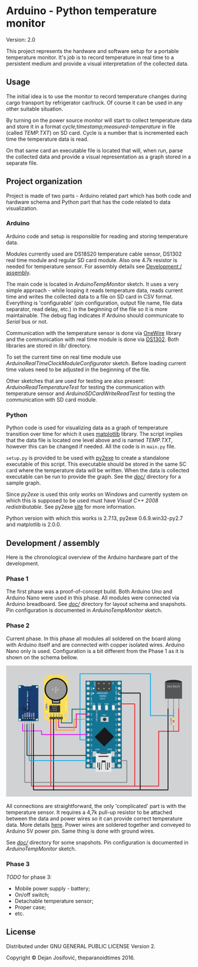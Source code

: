 # Arduino - Python temperature monitor

Version: 2.0

This project represents the hardware and software setup for a portable
temperature monitor. It's job is to record temperature in real time to a
persistent medium and provide a visual interpretation of the collected data.

## Usage 

The initial idea is to use the monitor to record temperature changes during
cargo transport by refrigerator car/truck. Of course it can be used in any other
suitable situation.

By turning on the power source monitor will start to collect temperature data
and store it in a format *cycle;timestamp;measured-temperature* in file
(called *TEMP.TXT*) on SD card. Cycle is a number that is incremented each time
the temperature data is read.

On that same card an executable file is located that will, when run, parse the
collected data and provide a visual representation as a graph stored in a
separate file.

## Project organization

Project is made of two parts - Arduino related part which has both code and
hardware schema and Python part that has the code related to data visualization.

### Arduino

Arduino code and setup is responsible for reading and storing temperature data.

Modules currently used are DS18S20 temperature cable sensor, DS1302 real time
module and regular SD card module. Also one 4.7k resistor is needed for
temperature sensor. For assembly details see
[Development / assembly](#development--assembly).

The main code is located in *ArduinoTempMonitor* sketch. It uses a very simple
approach - while looping it reads temperature data, reads current time and
writes the collected data to a file on SD card in CSV format. Everything
is 'configurable' (pin configuration, output file name, file data separator,
read delay, etc.) in the beginning of the file so it is more maintainable. The
debug flag indicates if Arduino should communicate to *Serial* bus or not.

Communication with the temperature sensor is done via
[OneWire](https://github.com/PaulStoffregen/OneWire) library and the
communication with real time module is done via
[DS1302](https://github.com/msparks/arduino-ds1302). Both libraries are stored
in *lib/* directory.

To set the current time on real time module use
*ArduinoRealTimeClockModuleConfigurator* sketch. Before loading current time
values need to be adjusted in the beginning of the file.

Other sketches that are used for testing are also present:
*ArduinoReadTemperatureTest* for testing the communication with temperature
sensor and *ArduinoSDCardWriteReadTest* for testing the communication with SD
card module.

### Python

Python code is used for visualizing data as a graph of temperature transition
over time for which it uses [matplotlib](http://matplotlib.org/) library. The
script implies that the data file is located one level above and is named
*TEMP.TXT*, however this can be changed if needed. All the code is in `main.py`
file.

`setup.py` is provided to be used with [py2exe](http://www.py2exe.org/) to
create a standalone executable of this script. This executable should be stored
in the same SC card where the temperature data will be written. When the data
is collected executable can be run to provide the graph. See the *[doc/](/doc)*
directory for a sample graph.

Since *py2exe* is used this only works on Windows and currently system on which
this is supposed to be used must have *Visual C++ 2008 redistributable*. See
py2exe [site](http://www.py2exe.org/) for more information.

Python version with which this works is 2.7.13, py2exe 0.6.9.win32-py2.7 and
matplotlib is 2.0.0.

## Development / assembly

Here is the chronological overview of the Arduino hardware part of the
development.

### Phase 1

The first phase was a proof-of-concept build. Both Arduino Uno and Arduino Nano
were used in this phase. All modules were connected via Arduino breadboard. See
*[doc/](/doc)* directory for layout schema and snapshots. Pin configuration is
documented in *ArduinoTempMonitor* sketch.

### Phase 2

Current phase. In this phase all modules all soldered on the board along with
Arduino itself and are connected with copper isolated wires. Arduino Nano only
is used. Configuration is a bit different from the Phase 1 as it is shown on the
schema bellow.

![Phase 2 schema](/doc/layout_sketch_phase_2_final.png "Phase 2 schema")

All connections are straightforward, the only 'complicated' part is with the
temperature sensor. It requires a 4,7k pull-up resistor to be attached between
the data and power wires so it can provide correct temperature data. More
details [here](http://bildr.org/2011/07/ds18b20-arduino/).
Power wires are soldered together and conveyed to Arduino 5V power pin. Same
thing is done with ground wires.

See *[doc/](/doc)* directory for some snapshots. Pin configuration is documented
in *ArduinoTempMonitor* sketch.

### Phase 3

*TODO* for phase 3:
* Mobile power supply - battery;
* On/off switch;
* Detachable temperature sensor;
* Proper case;
* etc.

## License

Distributed under GNU GENERAL PUBLIC LICENSE Version 2.

Copyright © Dejan Josifović, theparanoidtimes 2016.
